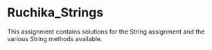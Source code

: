 # Ruchika_Strings
This assignment contains solutions for the String assignment and the various String methods available.

